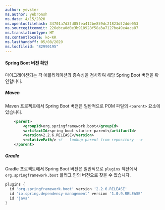 ```yaml
---
author: yevster
ms.author: yebronsh
ms.date: 4/15/2020
ms.openlocfilehash: 34701a7d3fd85fea412be859dc21823df2dde053
ms.sourcegitcommit: 226ebca0d0e3b918928f58a3a7127be49e4aca87
ms.translationtype: HT
ms.contentlocale: ko-KR
ms.lasthandoff: 05/08/2020
ms.locfileid: "82990195"
---
```

#### <a name="identify-spring-boot-versions"></a>Spring Boot 버전 확인

마이그레이션되는 각 애플리케이션의 종속성을 검사하여 해당 Spring Boot 버전을 확인합니다.

##### <a name="maven"></a>Maven

Maven 프로젝트에서 Spring Boot 버전은 일반적으로 POM 파일의 `<parent>` 요소에 있습니다.

```xml
    <parent>
        <groupId>org.springframework.boot</groupId>
        <artifactId>spring-boot-starter-parent</artifactId>
        <version>2.2.6.RELEASE</version>
        <relativePath/> <!-- lookup parent from repository -->
    </parent>
```

##### <a name="gradle"></a>Gradle

Gradle 프로젝트에서 Spring Boot 버전은 일반적으로 `plugins` 섹션에서 `org.springframework.boot` 플러그 인의 버전으로 찾을 수 있습니다.

```gradle
plugins {
  id 'org.springframework.boot' version '2.2.6.RELEASE'
  id 'io.spring.dependency-management' version '1.0.9.RELEASE'
  id 'java'
}
```
